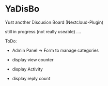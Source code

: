 # YaDisBo

Yust another Discusion Board (Nextcloud-Plugin)


still in progress (not really useable) ....


ToDo:

- Admin Panel
 -> Form to manage categories

- display view counter
- display Activity
- display reply count

